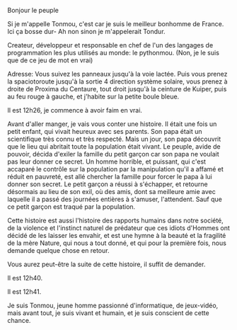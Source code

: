 Bonjour le peuple

Si je m'appelle Tonmou, c'est car je suis le meilleur bonhomme de France.
Ici ça bosse dur- Ah non sinon je m'appelerait Tondur.

Createur, développeur et responsable en chef de l'un des langages de programmation les plus utilisés au monde: le pythonmou. (Non, je le suis que de ce jeu de mot en vrai)

Adresse: Vous suivez les panneaux jusqu'à la voie lactée. Puis vous prenez la spaciotoroute jusqu'à la sortie 4 direction système solaire, vous prenez à droite de Proxima du Centaure, tout droit jusqu'à la ceinture de Kuiper, puis au feu rouge à gauche, et j'habite sur la petite boule bleue.

Il est 12h26, je commence à avoir faim en vrai.

Avant d'aller manger, je vais vous conter une histoire.
Il était une fois un petit enfant, qui vivait heureux avec ses parents. Son papa était un scientifique très connu et très respecté. Mais un jour, son papa découvrit que le lieu qui abritait toute la population était vivant. Le peuple, avide de pouvoir, décida d'exiler la famille du petit garçon car son papa ne voulait pas leur donner ce secret. Un homme horrible, et puissant, qui c'est accaparé le contrôle sur la population par la manipulation qu'il a affamé et réduit en pauvreté, est allé chercher la famille pour forcer le papa à lui donner son secret. Le petit garçon a réussi à s'échapper, et retourne désormais au lieu de son exil, où des amis, dont sa meilleure amie avec laquelle il a passé des journées entières à s'amuser, l'attendent. Sauf que ce petit garçon est traqué par la population.

Cette histoire est aussi l'histoire des rapports humains dans notre société, de la violence et l'instinct naturel de prédateur que ces idiots d'Hommes ont décidé de les laisser les envahir, et est une hymne à la beauté et la fragilité de la mère Nature, qui nous a tout donné, et qui pour la première fois, nous demande quelque chose en retour.

Vous aurez peut-être la suite de cette histoire, il suffit de demander.

Il est 12h40.

Il est 12h41.

Je suis Tonmou, jeune homme passionné d'informatique, de jeux-vidéo, mais avant tout, je suis vivant et humain, et je suis conscient de cette chance.
